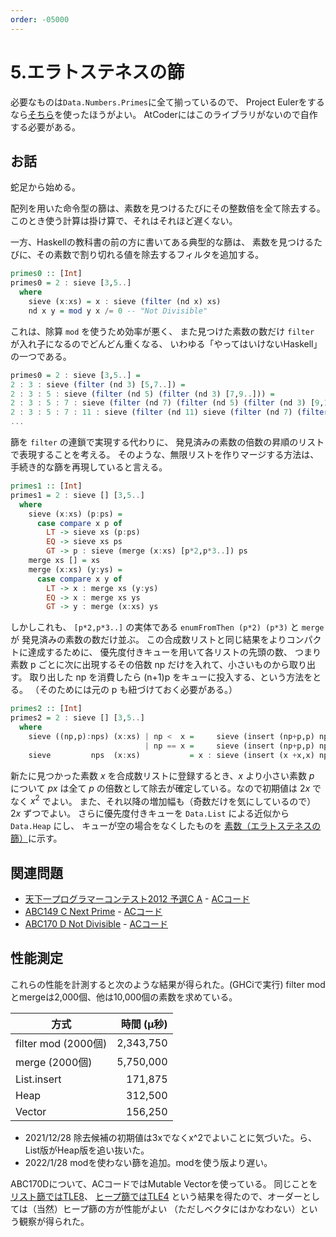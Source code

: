 ```yaml
---
order: -05000
---
```


# 5.エラトステネスの篩

必要なものは`Data.Numbers.Primes`に全て揃っているので、
Project Eulerをするなら[そちら](/library/data.numbers.primes)を使ったほうがよい。
AtCoderにはこのライブラリがないので自作する必要がある。

## お話

蛇足から始める。

配列を用いた命令型の篩は、素数を見つけるたびにその整数倍を全て除去する。
このとき使う計算は掛け算で、それはそれほど遅くない。

一方、Haskellの教科書の前の方に書いてある典型的な篩は、
素数を見つけるたびに、その素数で割り切れる値を除去するフィルタを追加する。

```Haskell
primes0 :: [Int]
primes0 = 2 : sieve [3,5..]
  where
    sieve (x:xs) = x : sieve (filter (nd x) xs)
    nd x y = mod y x /= 0 -- "Not Divisible"
```

これは、除算 `mod` を使うため効率が悪く、
また見つけた素数の数だけ `filter` が入れ子になるのでどんどん重くなる、
いわゆる「やってはいけないHaskell」の一つである。

```haskell
primes0 = 2 : sieve [3,5..] =
2 : 3 : sieve (filter (nd 3) [5,7..]) =
2 : 3 : 5 : sieve (filter (nd 5) (filter (nd 3) [7,9..])) =
2 : 3 : 5 : 7 : sieve (filter (nd 7) (filter (nd 5) (filter (nd 3) [9,11..]))) =
2 : 3 : 5 : 7 : 11 : sieve (filter (nd 11) sieve (filter (nd 7) (filter (nd 5) (filter (nd 3) [13,15..])))) =
...
```

篩を `filter` の連鎖で実現する代わりに、
発見済みの素数の倍数の昇順のリストで表現することを考える。
そのような、無限リストを作りマージする方法は、
手続き的な篩を再現していると言える。

```haskell
primes1 :: [Int]
primes1 = 2 : sieve [] [3,5..]
  where
    sieve (x:xs) (p:ps) =
      case compare x p of
        LT -> sieve xs (p:ps)
        EQ -> sieve xs ps
        GT -> p : sieve (merge (x:xs) [p*2,p*3..]) ps
    merge xs [] = xs
    merge (x:xs) (y:ys) =
      case compare x y of
        LT -> x : merge xs (y:ys)
        EQ -> x : merge xs ys
        GT -> y : merge (x:xs) ys
```

しかしこれも、 `[p*2,p*3..]` の実体である `enumFromThen (p*2) (p*3)` と `merge` が
発見済みの素数の数だけ並ぶ。
この合成数リストと同じ結果をよりコンパクトに達成するために、
優先度付きキューを用いて各リストの先頭の数、
つまり素数 p ごとに次に出現するその倍数 np だけを入れて、小さいものから取り出す。
取り出した np を消費したら (n+1)p をキューに投入する、という方法をとる。
（そのためには元の p も紐づけておく必要がある。）

```haskell
primes2 :: [Int]
primes2 = 2 : sieve [] [3,5..]
  where
    sieve ((np,p):nps) (x:xs) | np <  x =     sieve (insert (np+p,p) nps) (x:xs)
                              | np == x =     sieve (insert (np+p,p) nps)    xs
    sieve         nps  (x:xs)           = x : sieve (insert (x +x,x) nps)    xs
```

新たに見つかった素数 $x$ を合成数リストに登録するとき、$x$ より小さい素数 $p$ について $px$ は全て
$p$ の倍数として除去が確定している。なので初期値は $2x$ でなく $x^2$ でよい。
また、それ以降の増加幅も（奇数だけを気にしているので）$2x$ ずつでよい。
さらに優先度付きキューを `Data.List` による近似から `Data.Heap` にし、
キューが空の場合をなくしたものを
[素数（エラトステネスの篩）](/snippets/integer/primes/)に示す。

## 関連問題

- [天下一プログラマーコンテスト2012 予選C A](https://atcoder.jp/contests/tenka1-2012-qualC/tasks/tenka1_2012_9) - [ACコード](https://atcoder.jp/contests/tenka1-2012-qualC/submissions/27486067)
- [ABC149 C Next Prime](https://atcoder.jp/contests/abc149/tasks/abc149_c) - [ACコード](https://atcoder.jp/contests/abc149/submissions/27486099)
- [ABC170 D Not Divisible](https://atcoder.jp/contests/abc170/tasks/abc170_d) - [ACコード](https://atcoder.jp/contests/abc170/submissions/26063071)

## 性能測定

これらの性能を計測すると次のような結果が得られた。(GHCiで実行)
filter modとmergeは2,000個、他は10,000個の素数を求めている。

|方式|時間 (μ秒)|
|----|----:|
|filter mod (2000個)|2,343,750|
|merge (2000個)|5,750,000|
|List.insert|171,875|
|Heap|312,500|
|Vector|156,250|

- 2021/12/28 除去候補の初期値は3xでなくx^2でよいことに気づいた。ら、List版がHeap版を追い抜いた。
- 2022/1/28 modを使わない篩を追加。modを使う版より遅い。

ABC170Dについて、ACコードではMutable Vectorを使っている。
同じことを[リスト篩ではTLE8](https://atcoder.jp/contests/abc170/submissions/29031838)、
[ヒープ篩ではTLE4](https://atcoder.jp/contests/abc170/submissions/29031860)
という結果を得たので、オーダーとしては（当然）ヒープ篩の方が性能がよい
（ただしベクタにはかなわない）という観察が得られた。
